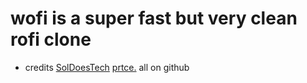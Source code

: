 # wofi is a super fast but very clean rofi clone
- credits [SolDoesTech](https://github.com/SolDoesTech) [prtce.](https://github.com/prtce) all on github
